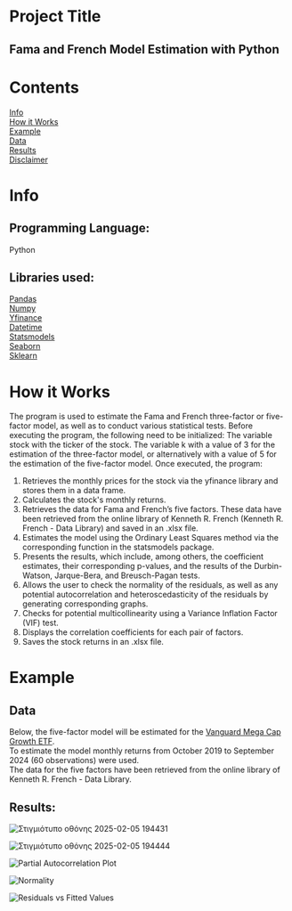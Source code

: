 # Project Title
## Fama and French Model Estimation with Python <br>
# Contents
[Info](#Info)<br>
[How it Works](#How-it-Works)<br>
[Example](#Example)<br>
[Data](#Data)<br>
[Results](#Results)<br>
[Disclaimer](#Disclaimer)
# Info
## Programming Language: 
Python <br>
## Libraries used:
[Pandas](https://pandas.pydata.org/#:~:text=pandas%20is%20a%20fast,%20powerful,%20flexible)<br>
[Numpy](https://numpy.org/)<br>
[Yfinance](https://pypi.org/project/yfinance/)<br>
[Datetime](https://docs.python.org/3/library/datetime.html)<br>
[Statsmodels](https://www.statsmodels.org/stable/index.html)<br>
[Seaborn](https://seaborn.pydata.org/tutorial.html)<br>
[Sklearn](https://scikit-learn.org/stable/index.html) <br>
# How it Works
The program is used to estimate the Fama and French three-factor or five-factor model, as well as to conduct various statistical tests.
Before executing the program, the following need to be initialized:
The variable stock with the ticker of the stock.
The variable k with a value of 3 for the estimation of the three-factor model, or alternatively with a value of 5 for the estimation of the five-factor model.
Once executed, the program:
1.	Retrieves the monthly prices for the stock via the yfinance library and stores them in a data frame.
2.	Calculates the stock's monthly returns.
3.	Retrieves the data for Fama and French’s five factors. These data have been retrieved from the online library of Kenneth R. French (Kenneth R. French - Data Library) and saved in an .xlsx file.
4.	Estimates the model using the Ordinary Least Squares method via the corresponding function in the statsmodels package.
5.	Presents the results, which include, among others, the coefficient estimates, their corresponding p-values, and the results of the Durbin-Watson, Jarque-Bera, and Breusch-Pagan tests.
6.	Allows the user to check the normality of the residuals, as well as any potential autocorrelation and heteroscedasticity of the residuals by generating corresponding graphs.
7.	Checks for potential multicollinearity using a Variance Inflation Factor (VIF) test.
8.	Displays the correlation coefficients for each pair of factors.
9.	Saves the stock returns in an .xlsx file.
# Example
## Data
Below, the five-factor model will be estimated for the [Vanguard Mega Cap Growth ETF](https://investor.vanguard.com/investment-products/etfs/profile/mgk?msockid=0d7c1b389fd661bf19ad0fb99eca60b6).<br>
To estimate the model monthly returns from October 2019 to September 2024 (60 observations) were used. <br>
The data for the five factors have been retrieved from the online library of Kenneth R. French - Data Library. 


## Results:
![Στιγμιότυπο οθόνης 2025-02-05 194431](https://github.com/user-attachments/assets/e8acd7e7-3f37-47ec-914b-87f02646d3db)


![Στιγμιότυπο οθόνης 2025-02-05 194444](https://github.com/user-attachments/assets/79f2fd8c-0f72-4bcd-a90f-23902cb715c2)



![Partial Autocorrelation Plot](https://github.com/user-attachments/assets/1ea1d0d0-0fe6-45b5-b6f7-1e41d919d860)



![Normality](https://github.com/user-attachments/assets/7b7b0a14-bbb5-4513-92f1-8b4f14ecfe87)


![Residuals vs Fitted Values](https://github.com/user-attachments/assets/aefa4d18-a696-4520-a027-0d8b6fa2f536)

